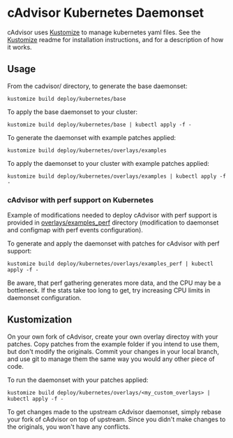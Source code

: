 # cAdvisor Kubernetes Daemonset

cAdvisor uses [Kustomize](https://github.com/kubernetes-sigs/kustomize) to manage kubernetes yaml files.  See the [Kustomize](https://github.com/kubernetes-sigs/kustomize) readme for installation instructions, and for a description of how it works.

## Usage

From the cadvisor/ directory, to generate the base daemonset:
```
kustomize build deploy/kubernetes/base
```

To apply the base daemonset to your cluster:
```
kustomize build deploy/kubernetes/base | kubectl apply -f -
```

To generate the daemonset with example patches applied:
```
kustomize build deploy/kubernetes/overlays/examples
```

To apply the daemonset to your cluster with example patches applied:
```
kustomize build deploy/kubernetes/overlays/examples | kubectl apply -f -
```

### cAdvisor with perf support on Kubernetes

Example of modifications needed to deploy cAdvisor with perf support is provided in [overlays/examples_perf](overlays/examples_perf) directory (modification to daemonset and configmap with perf events configuration).

To generate and apply the daemonset with patches for cAdvisor with perf support:
```
kustomize build deploy/kubernetes/overlays/examples_perf | kubectl apply -f -
```

Be aware, that perf gathering generates more data, and the CPU may be a bottleneck. If the stats take too long to get, try increasing CPU limits in daemonset configuration.

## Kustomization

On your own fork of cAdvisor, create your own overlay directoy with your patches.  Copy patches from the example folder if you intend to use them, but don't modify the originals.  Commit your changes in your local branch, and use git to manage them the same way you would any other piece of code.

To run the daemonset with your patches applied:
```
kustomize build deploy/kubernetes/overlays/<my_custom_overlays> | kubectl apply -f -
```

To get changes made to the upstream cAdvisor daemonset, simply rebase your fork of cAdvisor on top of upstream.  Since you didn't make changes to the originals, you won't have any conflicts.
